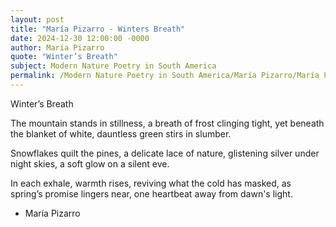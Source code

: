 ```yaml
---
layout: post
title: "María Pizarro - Winters Breath"
date: 2024-12-30 12:00:00 -0000
author: María Pizarro
quote: "Winter’s Breath"
subject: Modern Nature Poetry in South America
permalink: /Modern Nature Poetry in South America/María Pizarro/María Pizarro - Winters Breath
---
```


Winter’s Breath

The mountain stands in stillness,
a breath of frost clinging tight,
yet beneath the blanket of white,
dauntless green stirs in slumber.

Snowflakes quilt the pines,
a delicate lace of nature,
glistening silver under night skies,
a soft glow on a silent eve.

In each exhale, warmth rises,
reviving what the cold has masked,
as spring’s promise lingers near,
one heartbeat away from dawn's light.


- María Pizarro
